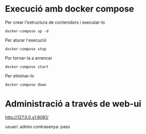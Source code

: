 # Execució amb docker compose

Per crear l'estructura de contenidors i executar-lo
```
docker-compose up -d 
```

Per aturar l'execució
```
docker-compose stop
```

Por tornar-la a arrencar
```
docker-compose start
```

Per eliminar-lo
```
docker-compose down
```


# Administració a través de web-ui
http://127.0.0.s1:8081/

usuari: admin
contrasenya: pass
